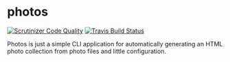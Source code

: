 # photos
[![Scrutinizer Code Quality](https://img.shields.io/scrutinizer/g/qrz-io/photos.svg?style=flat-square)](https://scrutinizer-ci.com/g/qrz-io/onedayadmin/)
[![Travis Build Status](https://img.shields.io/travis/qrz-io/photos.svg?style=flat-square)](https://travis-ci.org/qrz-io/photos)

Photos is just a simple CLI application for automatically generating an HTML photo collection from photo files and little configuration.
